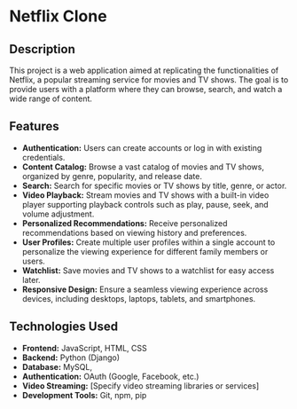 # Netflix Clone

## Description

This project is a web application aimed at replicating the functionalities of Netflix, a popular streaming service for movies and TV shows. The goal is to provide users with a platform where they can browse, search, and watch a wide range of content.

## Features

- **Authentication:** Users can create accounts or log in with existing credentials.
- **Content Catalog:** Browse a vast catalog of movies and TV shows, organized by genre, popularity, and release date.
- **Search:** Search for specific movies or TV shows by title, genre, or actor.
- **Video Playback:** Stream movies and TV shows with a built-in video player supporting playback controls such as play, pause, seek, and volume adjustment.
- **Personalized Recommendations:** Receive personalized recommendations based on viewing history and preferences.
- **User Profiles:** Create multiple user profiles within a single account to personalize the viewing experience for different family members or users.
- **Watchlist:** Save movies and TV shows to a watchlist for easy access later.
- **Responsive Design:** Ensure a seamless viewing experience across devices, including desktops, laptops, tablets, and smartphones.

## Technologies Used

- **Frontend:** JavaScript, HTML, CSS
- **Backend:** Python (Django)
- **Database:** MySQL,
- **Authentication:** OAuth (Google, Facebook, etc.)
- **Video Streaming:** [Specify video streaming libraries or services]
- **Development Tools:** Git, npm, pip
